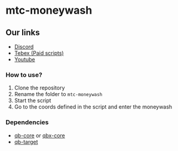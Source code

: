 # mtc-moneywash

## Our links
- [Discord](https://discord.gg/APFHf9hhkG)
- [Tebex (Paid scripts)](https://mtc.tebex.io/)
- [Youtube](https://www.youtube.com/watch?v=UQkVKcMlWBg)

### How to use?

1. Clone the repository
2. Rename the folder to `mtc-moneywash`
3. Start the script
4. Go to the coords defined in the script and enter the moneywash

### Dependencies

- [qb-core](https://github.com/qbcore-framework/qb-core) or [qbx-core](https://github.com/Qbox-project/qbx-core)
- [qb-target](https://github.com/qbcore-framework/qb-target)
